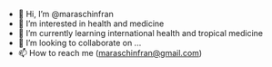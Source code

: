 - 👋 Hi, I’m @maraschinfran
- 👀 I’m interested in health and medicine
- 🌱 I’m currently learning international health and tropical medicine
- 💞️ I’m looking to collaborate on ...
- 📫 How to reach me (maraschinfran@gmail.com)

<!---
maraschinfran/maraschinfran is a ✨ special ✨ repository because its `README.md` (this file) appears on your GitHub profile.
You can click the Preview link to take a look at your changes.
--->
